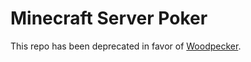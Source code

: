 # Minecraft Server Poker

This repo has been deprecated in favor of [Woodpecker](https://github.com/gideontong/Woodpecker).
